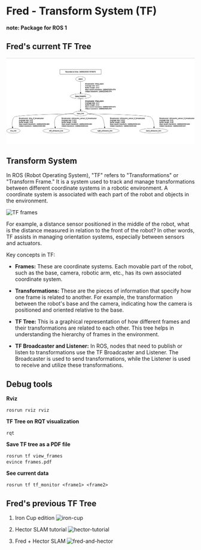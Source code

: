 # Fred - Transform System (TF)
**note: Package for ROS 1**

## Fred's current TF Tree

![Fred's TF Tree](/tf_tree/FRED_tf.png)

## Transform System
In ROS (Robot Operating System), "TF" refers to "Transformations" or "Transform Frame." It is a system used to track and manage transformations between different coordinate systems in a robotic environment. A coordinate system is associated with each part of the robot and objects in the environment.

![TF frames](/fred_tf/tf_tree/tf_frames.png)

For example, a distance sensor positioned in the middle of the robot, what is the distance measured in relation to the front of the robot? In other words, TF assists in managing orientation systems, especially between sensors and actuators.

Key concepts in TF:

* **Frames:** These are coordinate systems. Each movable part of the robot, such as the base, camera, robotic arm, etc., has its own associated coordinate system.

* **Transformations:** These are the pieces of information that specify how one frame is related to another. For example, the transformation between the robot's base and the camera, indicating how the camera is positioned and oriented relative to the base.

* **TF Tree:** This is a graphical representation of how different frames and their transformations are related to each other. This tree helps in understanding the hierarchy of frames in the environment.

* **TF Broadcaster and Listener:** In ROS, nodes that need to publish or listen to transformations use the TF Broadcaster and Listener. The Broadcaster is used to send transformations, while the Listener is used to receive and utilize these transformations.

## Debug tools 

**Rviz**
```{shell}
rosrun rviz rviz 
```

**TF Tree on RQT visualization**
```{sheel}
rqt
```

**Save TF tree as a PDF file**
```{sheel}
rosrun tf view_frames
evince frames.pdf
```

**See current data**
```{sheel}
rosrun tf tf_monitor <frame1> <frame2>
```

## Fred's previous TF Tree

1. Iron Cup edition
![iron-cup](/fred_tf/tf_tree/iron.png)

2. Hector SLAM tutorial
![hector-tutorial](/fred_tf/tf_tree/hector-tutorial.png)

3. Fred + Hector SLAM 
![fred-and-hector](/fred_tf/tf_tree/fred_hector_slam.png)

